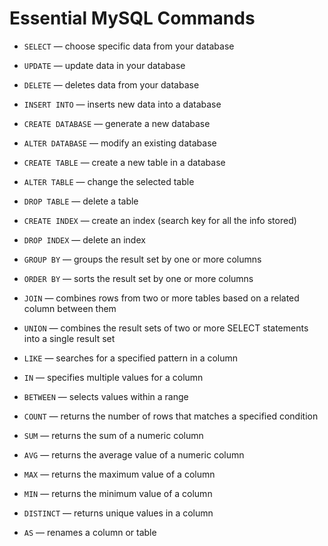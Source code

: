 # Essential MySQL Commands

- `SELECT` — choose specific data from your database

- `UPDATE` — update data in your database

- `DELETE` — deletes data from your database

- `INSERT INTO` — inserts new data into a database

- `CREATE DATABASE` — generate a new database

- `ALTER DATABASE` — modify an existing database

- `CREATE TABLE` — create a new table in a database

- `ALTER TABLE` — change the selected table

- `DROP TABLE` — delete a table

- `CREATE INDEX` — create an index (search key for all the info stored)

- `DROP INDEX` — delete an index

- `GROUP BY` — groups the result set by one or more columns

- `ORDER BY` — sorts the result set by one or more columns

- `JOIN` — combines rows from two or more tables based on a related column between them

- `UNION` — combines the result sets of two or more SELECT statements into a single result set

- `LIKE` — searches for a specified pattern in a column

- `IN` — specifies multiple values for a column

- `BETWEEN` — selects values within a range

- `COUNT` — returns the number of rows that matches a specified condition

- `SUM` — returns the sum of a numeric column

- `AVG` — returns the average value of a numeric column

- `MAX` — returns the maximum value of a column

- `MIN` — returns the minimum value of a column

- `DISTINCT` — returns unique values in a column

- `AS` — renames a column or table

